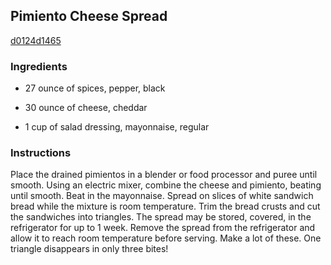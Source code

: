 ## Pimiento Cheese Spread

[d0124d1465](http://www.epicurious.com/recipes/food/views/pimiento-cheese-spread-388995)

### Ingredients

 - 27 ounce of spices, pepper, black

 - 30 ounce of cheese, cheddar

 - 1 cup of salad dressing, mayonnaise, regular

### Instructions

Place the drained pimientos in a blender or food processor and puree until smooth. Using an electric mixer, combine the cheese and pimiento, beating until smooth. Beat in the mayonnaise. Spread on slices of white sandwich bread while the mixture is room temperature. Trim the bread crusts and cut the sandwiches into triangles. The spread may be stored, covered, in the refrigerator for up to 1 week. Remove the spread from the refrigerator and allow it to reach room temperature before serving. Make a lot of these. One triangle disappears in only three bites!